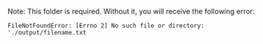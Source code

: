 Note: This folder is required. Without it, you will receive the following error:
```
FileNotFoundError: [Errno 2] No such file or directory: './output/filename.txt
```
